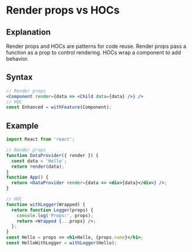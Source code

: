 # Render props vs HOCs

## Explanation
Render props and HOCs are patterns for code reuse. Render props pass a function as a prop to control rendering. HOCs wrap a component to add behavior.

## Syntax
```jsx
// Render props
<Component render={data => <Child data={data} />} />
// HOC
const Enhanced = withFeature(Component);
```

## Example
```jsx
import React from 'react';

// Render props
function DataProvider({ render }) {
  const data = 'Hello';
  return render(data);
}
function App() {
  return <DataProvider render={data => <div>{data}</div>} />;
}

// HOC
function withLogger(Wrapped) {
  return function Logger(props) {
    console.log('Props:', props);
    return <Wrapped {...props} />;
  };
}
const Hello = props => <h1>Hello, {props.name}</h1>;
const HelloWithLogger = withLogger(Hello);
``` 